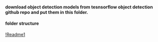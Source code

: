 
#### download object detection models from tesnsorflow object detection github repo and put them in this folder.
#### folder structure

[!Readme1](https://github.com/shivendrapratap2/Computer-Vision/blob/master/ImageLabeller/models/structure.PNG)
